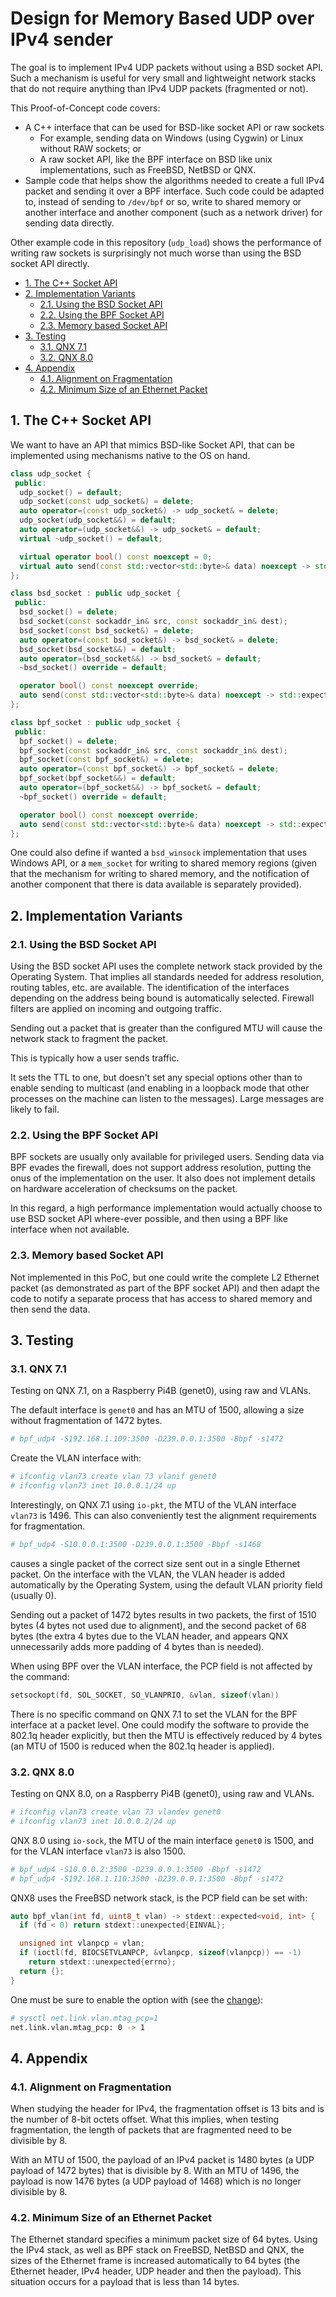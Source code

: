 # Design for Memory Based UDP over IPv4 sender <!-- omit in toc -->

The goal is to implement IPv4 UDP packets without using a BSD socket API. Such a
mechanism is useful for very small and lightweight network stacks that do not
require anything than IPv4 UDP packets (fragmented or not).

This Proof-of-Concept code covers:

- A C++ interface that can be used for BSD-like socket API or raw sockets
  - For example, sending data on Windows (using Cygwin) or Linux without RAW
    sockets; or
  - A raw socket API, like the BPF interface on BSD like unix implementations,
    such as FreeBSD, NetBSD or QNX.
- Sample code that helps show the algorithms needed to create a full IPv4 packet
  and sending it over a BPF interface. Such code could be adapted to, instead of
  sending to `/dev/bpf` or so, write to shared memory or another interface and
  another component (such as a network driver) for sending data directly.

Other example code in this repository (`udp_load`) shows the performance of
writing raw sockets is surprisingly not much worse than using the BSD socket API
directly.

- [1. The C++ Socket API](#1-the-c-socket-api)
- [2. Implementation Variants](#2-implementation-variants)
  - [2.1. Using the BSD Socket API](#21-using-the-bsd-socket-api)
  - [2.2. Using the BPF Socket API](#22-using-the-bpf-socket-api)
  - [2.3. Memory based Socket API](#23-memory-based-socket-api)
- [3. Testing](#3-testing)
  - [3.1. QNX 7.1](#31-qnx-71)
  - [3.2. QNX 8.0](#32-qnx-80)
- [4. Appendix](#4-appendix)
  - [4.1. Alignment on Fragmentation](#41-alignment-on-fragmentation)
  - [4.2. Minimum Size of an Ethernet Packet](#42-minimum-size-of-an-ethernet-packet)

## 1. The C++ Socket API

We want to have an API that mimics BSD-like Socket API, that can be implemented
using mechanisms native to the OS on hand.

```cpp
class udp_socket {
 public:
  udp_socket() = default;
  udp_socket(const udp_socket&) = delete;
  auto operator=(const udp_socket&) -> udp_socket& = delete;
  udp_socket(udp_socket&&) = default;
  auto operator=(udp_socket&&) -> udp_socket& = default;
  virtual ~udp_socket() = default;

  virtual operator bool() const noexcept = 0;
  virtual auto send(const std::vector<std::byte>& data) noexcept -> std::expected<void, int> = 0;
};

class bsd_socket : public udp_socket {
 public:
  bsd_socket() = delete;
  bsd_socket(const sockaddr_in& src, const sockaddr_in& dest);
  bsd_socket(const bsd_socket&) = delete;
  auto operator=(const bsd_socket&) -> bsd_socket& = delete;
  bsd_socket(bsd_socket&&) = default;
  auto operator=(bsd_socket&&) -> bsd_socket& = default;
  ~bsd_socket() override = default;

  operator bool() const noexcept override;
  auto send(const std::vector<std::byte>& data) noexcept -> std::expected<void, int> override;
};

class bpf_socket : public udp_socket {
 public:
  bpf_socket() = delete;
  bpf_socket(const sockaddr_in& src, const sockaddr_in& dest);
  bpf_socket(const bpf_socket&) = delete;
  auto operator=(const bpf_socket&) -> bpf_socket& = delete;
  bpf_socket(bpf_socket&&) = default;
  auto operator=(bpf_socket&&) -> bpf_socket& = default;
  ~bpf_socket() override = default;

  operator bool() const noexcept override;
  auto send(const std::vector<std::byte>& data) noexcept -> std::expected<void, int> override;
};
```

One could also define if wanted a `bsd_winsock` implementation that uses Windows
API, or a `mem_socket` for writing to shared memory regions (given that the
mechanism for writing to shared memory, and the notification of another
component that there is data available is separately provided).

## 2. Implementation Variants

### 2.1. Using the BSD Socket API

Using the BSD socket API uses the complete network stack provided by the
Operating System. That implies all standards needed for address resolution,
routing tables, etc. are available. The identification of the interfaces
depending on the address being bound is automatically selected. Firewall filters
are applied on incoming and outgoing traffic.

Sending out a packet that is greater than the configured MTU will cause the
network stack to fragment the packet.

This is typically how a user sends traffic.

It sets the TTL to one, but doesn't set any special options other than to enable
sending to multicast (and enabling in a loopback mode that other processes on
the machine can listen to the messages). Large messages are likely to fail.

### 2.2. Using the BPF Socket API

BPF sockets are usually only available for privileged users. Sending data via
BPF evades the firewall, does not support address resolution, putting the onus
of the implementation on the user. It also does not implement details on
hardware acceleration of checksums on the packet.

In this regard, a high performance implementation would actually choose to use
BSD socket API where-ever possible, and then using a BPF like interface when not
available.

### 2.3. Memory based Socket API

Not implemented in this PoC, but one could write the complete L2 Ethernet packet
(as demonstrated as part of the BPF socket API) and then adapt the code to
notify a separate process that has access to shared memory and then send the
data.

## 3. Testing

### 3.1. QNX 7.1

Testing on QNX 7.1, on a Raspberry Pi4B (genet0), using raw and VLANs.

The default interface is `genet0` and has an MTU of 1500, allowing a size
without fragmentation of 1472 bytes.

```sh
# bpf_udp4 -S192.168.1.109:3500 -D239.0.0.1:3500 -Bbpf -s1472
```

Create the VLAN interface with:

```sh
# ifconfig vlan73 create vlan 73 vlanif genet0
# ifconfig vlan73 inet 10.0.0.1/24 up
```

Interestingly, on QNX 7.1 using `io-pkt`, the MTU of the VLAN interface `vlan73`
is 1496. This can also conveniently test the alignment requirements for
fragmentation.

```sh
# bpf_udp4 -S10.0.0.1:3500 -D239.0.0.1:3500 -Bbpf -s1468
```

causes a single packet of the correct size sent out in a single Ethernet packet.
On the interface with the VLAN, the VLAN header is added automatically by the
Operating System, using the default VLAN priority field (usually 0).

Sending out a packet of 1472 bytes results in two packets, the first of 1510
bytes (4 bytes not used due to alignment), and the second packet of 68 bytes
(the extra 4 bytes due to the VLAN header, and appears QNX unnecessarily adds
more padding of 4 bytes than is needed).

When using BPF over the VLAN interface, the PCP field is not affected by the
command:

```c
setsockopt(fd, SOL_SOCKET, SO_VLANPRIO, &vlan, sizeof(vlan))
```

There is no specific command on QNX 7.1 to set the VLAN for the BPF interface at
a packet level. One could modify the software to provide the 802.1q header
explicitly, but then the MTU is effectively reduced by 4 bytes (an MTU of 1500
is reduced when the 802.1q header is applied).

### 3.2. QNX 8.0

Testing on QNX 8.0, on a Raspberry Pi4B (genet0), using raw and VLANs.

```sh
# ifconfig vlan73 create vlan 73 vlandev genet0
# ifconfig vlan73 inet 10.0.0.2/24 up
```

QNX 8.0 using `io-sock`, the MTU of the main interface `genet0`
is 1500, and for the VLAN interface `vlan73` is also 1500.

```sh
# bpf_udp4 -S10.0.0.2:3500 -D239.0.0.1:3500 -Bbpf -s1472
# bpf_udp4 -S192.168.1.110:3500 -D239.0.0.1:3500 -Bbpf -s1472
```

QNX8 uses the FreeBSD network stack, is the PCP field can be set with:

```c
auto bpf_vlan(int fd, uint8_t vlan) -> stdext::expected<void, int> {
  if (fd < 0) return stdext::unexpected{EINVAL};

  unsigned int vlanpcp = vlan;
  if (ioctl(fd, BIOCSETVLANPCP, &vlanpcp, sizeof(vlanpcp)) == -1)
    return stdext::unexpected{errno};
  return {};
}
```

One must be sure to enable the option with (see the
[change](https://reviews.freebsd.org/D31263)):

```sh
# sysctl net.link.vlan.mtag_pcp=1
net.link.vlan.mtag_pcp: 0 -> 1
```

## 4. Appendix

### 4.1. Alignment on Fragmentation

When studying the header for IPv4, the fragmentation offset is 13 bits and is
the number of 8-bit octets offset. What this implies, when testing
fragmentation, the length of packets that are fragmented need to be divisible by
8.

With an MTU of 1500, the payload of an IPv4 packet is 1480 bytes (a UDP payload
of 1472 bytes) that is divisible by 8. With an MTU of 1496, the payload is now
1476 bytes (a UDP payload of 1468) which is no longer divisible by 8.

### 4.2. Minimum Size of an Ethernet Packet

The Ethernet standard specifies a minimum packet size of 64 bytes. Using the
IPv4 stack, as well as BPF stack on FreeBSD, NetBSD and QNX, the sizes of the
Ethernet frame is increased automatically to 64 bytes (the Ethernet header, IPv4
header, UDP header and then the payload). This situation occurs for a payload
that is less than 14 bytes.
